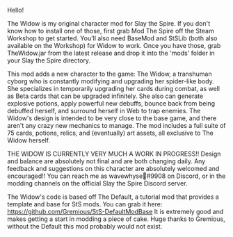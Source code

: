 Hello!

The Widow is my original character mod for Slay the Spire.
If you don't know how to install one of those, first grab Mod The Spire off the Steam Workshop to get started. You'll also need BaseMod and StSLib (both also available on the Workshop) for Widow to work. Once you have those, grab TheWidow.jar from the latest release and drop it into the 'mods' folder in your Slay the Spire directory.

This mod adds a new character to the game: The Widow, a transhuman cyborg who is constantly modifying and upgrading her spider-like body. She specializes in temporarily upgrading her cards during combat, as well as Beta cards that can be upgraded infinitely. She also can generate explosive potions, apply powerful new debuffs, bounce back from being debuffed herself, and surround herself in Web to trap enemies. The Widow's design is intended to be very close to the base game, and there aren't any crazy new mechanics to manage. The mod includes a full suite of 75 cards, potions, relics, and (eventually) art assets, all exclusive to The Widow herself. 

THE WIDOW IS CURRENTLY VERY MUCH A WORK IN PROGRESS!! Design and balance are absolutely not final and are both changing daily. Any feedback and suggestions on this character are absolutely welcomed and encouraged!! You can reach me as wavewhyse🌠#9908 on Discord, or in the modding channels on the official Slay the Spire Discord server.

The Widow's code is based off The Default, a tutorial mod that provides a template and base for StS mods. You can grab it here: https://github.com/Gremious/StS-DefaultModBase It is extremely good and makes getting a start in modding a piece of cake. Huge thanks to Gremious, without the Default this mod probably would not exist.
